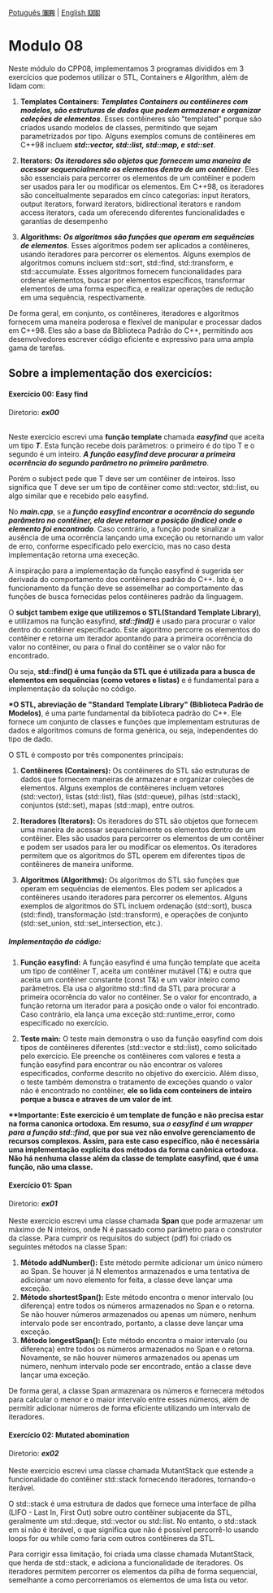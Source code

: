 <a href="" target="_blank">Potuguês **🇧🇷**</a> | <a href="./README_en.md" target="_blank">English **🇺🇸**</a>

# Modulo 08
Neste módulo do CPP08, implementamos 3 programas divididos em 3 exercícios que podemos utilizar o STL, Containers e Algorithm, além de lidam com:

1. **Templates Containers:**
_**Templates Containers ou contêineres com modelos, são estruturas de dados que podem armazenar e organizar coleções de elementos**_. Esses contêineres são "templated" porque são criados usando modelos de classes, permitindo que sejam parametrizados por tipo. Alguns exemplos comuns de contêineres em C++98 incluem _**std::vector, std::list, std::map, e std::set**_.

2. **Iterators:**
_**Os iteradores são objetos que fornecem uma maneira de acessar sequencialmente os elementos dentro de um contêiner**_. Eles são essenciais para percorrer os elementos de um contêiner e podem ser usados para ler ou modificar os elementos. Em C++98, os iteradores são conceitualmente separados em cinco categorias: input iterators, output iterators, forward iterators, bidirectional iterators e random access iterators, cada um oferecendo diferentes funcionalidades e garantias de desempenho

3. **Algorithms:**
_**Os algoritmos são funções que operam em sequências de elementos**_. Esses algoritmos podem ser aplicados a contêineres, usando iteradores para percorrer os elementos. Alguns exemplos de algoritmos comuns incluem std::sort, std::find, std::transform, e std::accumulate. Esses algoritmos fornecem funcionalidades para ordenar elementos, buscar por elementos específicos, transformar elementos de uma forma específica, e realizar operações de redução em uma sequência, respectivamente.

De forma geral, em conjunto, os contêineres, iteradores e algoritmos fornecem uma maneira poderosa e flexível de manipular e processar dados em C++98. Eles são a base da Biblioteca Padrão do C++, permitindo aos desenvolvedores escrever código eficiente e expressivo para uma ampla gama de tarefas.

## Sobre a implementação dos exercicíos:

#### Exercício 00: Easy find
Diretorio: _**ex00**_</br></br>

Neste exercício escrevi uma **função template** chamada _**easyfind**_ que aceita um tipo _**T**_. Esta função recebe dois parâmetros: o primeiro é do tipo T e o segundo é um inteiro. _**A função easyfind deve procurar a primeira ocorrência do segundo parâmetro no primeiro parâmetro**_.

Porém o subject pede que T deve ser um contêiner de inteiros. Isso significa que T deve ser um tipo de contêiner como std::vector<int>, std::list<int>, ou algo similar que e recebido pelo easyfind.

No _**main.cpp**_, se a _**função easyfind encontrar a ocorrência do segundo parâmetro no contêiner, ela deve retornar a posição (índice) onde o elemento foi encontrado**_. Caso contrário, a função pode sinalizar a ausência de uma ocorrência lançando uma exceção ou retornando um valor de erro, conforme especificado pelo exercício, mas no caso desta implementação retorna uma execeção.

A inspiração para a implementação da função easyfind é sugerida ser derivada do comportamento dos contêineres padrão do C++. Isto é, o funcionamento da função deve se assemelhar ao comportamento das funções de busca fornecidas pelos contêineres padrão da linguagem.

O **subjct tambem exige que utilizemos o STL(Standard Template Library)**, e utilizamos na função easyfind, _**std::find()**_ é usado para procurar o valor dentro do contêiner especificado. Este algoritmo percorre os elementos do contêiner e retorna um iterador apontando para a primeira ocorrência do valor no contêiner, ou para o final do contêiner se o valor não for encontrado. 

Ou seja, **std::find() é uma função da STL que é utilizada para a busca de elementos em sequências (como vetores e listas)** e é fundamental para a implementação da solução no código.

<b>*O STL, abreviação de "Standard Template Library" (Biblioteca Padrão de Modelos)</b>, é uma parte fundamental da biblioteca padrão do C++. Ele fornece um conjunto de classes e funções que implementam estruturas de dados e algoritmos comuns de forma genérica, ou seja, independentes do tipo de dado.

O STL é composto por três componentes principais:

1. **Contêineres (Containers):** Os contêineres do STL são estruturas de dados que fornecem maneiras de armazenar e organizar coleções de elementos. Alguns exemplos de contêineres incluem vetores (std::vector), listas (std::list), filas (std::queue), pilhas (std::stack), conjuntos (std::set), mapas (std::map), entre outros.

2. **Iteradores (Iterators):** Os iteradores do STL são objetos que fornecem uma maneira de acessar sequencialmente os elementos dentro de um contêiner. Eles são usados para percorrer os elementos de um contêiner e podem ser usados para ler ou modificar os elementos. Os iteradores permitem que os algoritmos do STL operem em diferentes tipos de contêineres de maneira uniforme.

3. **Algoritmos (Algorithms):** Os algoritmos do STL são funções que operam em sequências de elementos. Eles podem ser aplicados a contêineres usando iteradores para percorrer os elementos. Alguns exemplos de algoritmos do STL incluem ordenação (std::sort), busca (std::find), transformação (std::transform), e operações de conjunto (std::set_union, std::set_intersection, etc.).

##### Implementação do código:
1. **Função easyfind:** A função easyfind é uma função template que aceita um tipo de contêiner T, aceita um contêiner mutável (T&) e outra que aceita um contêiner constante (const T&) e um valor inteiro como parâmetros. Ela usa o algoritmo std::find da STL para procurar a primeira ocorrência do valor no contêiner. Se o valor for encontrado, a função retorna um iterador para a posição onde o valor foi encontrado. Caso contrário, ela lança uma exceção std::runtime_error, como especificado no exercício.

2. **Teste main:** O teste main demonstra o uso da função easyfind com dois tipos de contêineres diferentes (std::vector e std::list), como solicitado pelo exercício. Ele preenche os contêineres com valores e testa a função easyfind para encontrar ou não encontrar os valores especificados, conforme descrito no objetivo do exercício. Além disso, o teste também demonstra o tratamento de exceções quando o valor não é encontrado no contêiner, **ele so lida com conteiners de inteiro porque a busca e atraves de um valor de int**.

<b>**Importante: Este exercício é um template de função e não precisa estar na forma canonica ortodoxa. Em resumo, sua _o easyfind é um wrapper para a função std::find_, que por sua vez não envolve gerenciamento de recursos complexos. Assim, para este caso específico, não é necessária uma implementação explícita dos métodos da forma canônica ortodoxa. Não há nenhuma classe além da classe de template easyfind, que é uma função, não uma classe.</b>

#### Exercício 01: Span
Diretorio: _**ex01**_</br></br>
Neste exercício escrevi uma classe chamada **Span** que pode armazenar um máximo de N inteiros, onde N é passado como parâmetro para o construtor da classe. Para cumprir os requisitos do subject (pdf) foi criado os seguintes métodos na classe Span:

1. **Método addNumber():** Este método permite adicionar um único número ao Span. Se houver já N elementos armazenados e uma tentativa de adicionar um novo elemento for feita, a classe deve lançar uma exceção.
2. **Método shortestSpan():** Este método encontra o menor intervalo (ou diferença) entre todos os números armazenados no Span e o retorna. Se não houver números armazenados ou apenas um número, nenhum intervalo pode ser encontrado, portanto, a classe deve lançar uma exceção.
3. **Método longestSpan():** Este método encontra o maior intervalo (ou diferença) entre todos os números armazenados no Span e o retorna. Novamente, se não houver números armazenados ou apenas um número, nenhum intervalo pode ser encontrado, então a classe deve lançar uma exceção.

De forma geral, a classe Span armazenara os números e fornecera métodos para calcular o menor e o maior intervalo entre esses números, além de permitir adicionar números de forma eficiente utilizando um intervalo de iteradores.

#### Exercício 02: Mutated abomination
Diretorio: _**ex02**_</br></br>
Neste exercício escrevi uma classe chamada MutantStack que estende a funcionalidade do contêiner std::stack fornecendo iteradores, tornando-o iterável.

O std::stack é uma estrutura de dados que fornece uma interface de pilha (LIFO - Last In, First Out) sobre outro contêiner subjacente da STL, geralmente um std::deque, std::vector ou std::list. No entanto, o std::stack em si não é iterável, o que significa que não é possível percorrê-lo usando loops for ou while como faria com outros contêineres da STL.

Para corrigir essa limitação, foi criada uma classe chamada MutantStack, que herda de std::stack, e adiciona a funcionalidade de iteradores. Os iteradores permitem percorrer os elementos da pilha de forma sequencial, semelhante a como percorreriamos os elementos de uma lista ou vetor.


